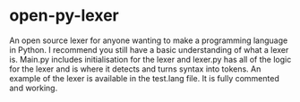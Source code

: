 # open-py-lexer
An open source lexer for anyone wanting to make a programming language in Python. I recommend you still have a basic understanding of what a lexer is. Main.py includes initialisation for the lexer and lexer.py has all of the logic for the lexer and is where it detects and turns syntax into tokens. An example of the lexer is available in the test.lang file. It is fully commented and working.
